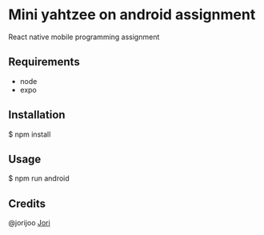 # Mini yahtzee on android assignment

React native mobile programming assignment

## Requirements

- node
- expo
 
## Installation

\$ npm install

## Usage

\$ npm run android

## Credits

@jorijoo [Jori](https://github.com/jorijoo)
